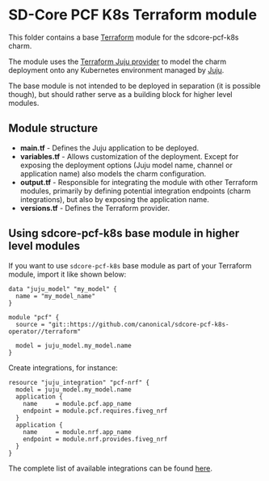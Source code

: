 # SD-Core PCF K8s Terraform module

This folder contains a base [Terraform][Terraform] module for the sdcore-pcf-k8s charm.

The module uses the [Terraform Juju provider][Terraform Juju provider] to model the charm
deployment onto any Kubernetes environment managed by [Juju][Juju].

The base module is not intended to be deployed in separation (it is possible though), but should
rather serve as a building block for higher level modules.

## Module structure

- **main.tf** - Defines the Juju application to be deployed.
- **variables.tf** - Allows customization of the deployment. Except for exposing the deployment
  options (Juju model name, channel or application name) also models the charm configuration.
- **output.tf** - Responsible for integrating the module with other Terraform modules, primarily
  by defining potential integration endpoints (charm integrations), but also by exposing
  the application name.
- **versions.tf** - Defines the Terraform provider.

## Using sdcore-pcf-k8s base module in higher level modules

If you want to use `sdcore-pcf-k8s` base module as part of your Terraform module, import it
like shown below:

```text
data "juju_model" "my_model" {
  name = "my_model_name"
}

module "pcf" {
  source = "git::https://github.com/canonical/sdcore-pcf-k8s-operator//terraform"
  
  model = juju_model.my_model.name
}
```

Create integrations, for instance:

```text
resource "juju_integration" "pcf-nrf" {
  model = juju_model.my_model.name
  application {
    name     = module.pcf.app_name
    endpoint = module.pcf.requires.fiveg_nrf
  }
  application {
    name     = module.nrf.app_name
    endpoint = module.nrf.provides.fiveg_nrf
  }
}
```

The complete list of available integrations can be found [here][pcf-integrations].

[Terraform]: https://www.terraform.io/
[Terraform Juju provider]: https://registry.terraform.io/providers/juju/juju/latest
[Juju]: https://juju.is
[pcf-integrations]: https://charmhub.io/sdcore-pcf-k8s/integrations

